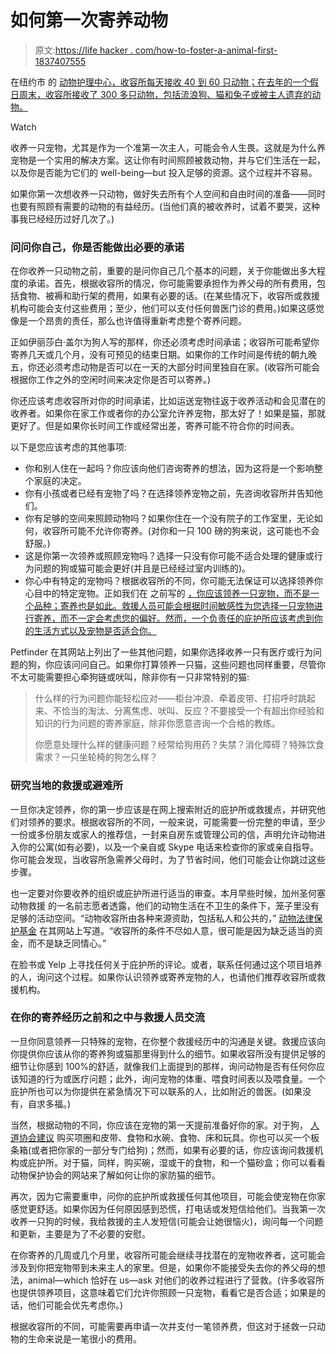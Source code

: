 # 如何第一次寄养动物

> 原文:[https://life hacker . com/how-to-foster-a-animal-first-1837407555](https://lifehacker.com/how-to-foster-an-animal-for-the-first-time-1837407555)

在纽约市 的 [动物护理中心，收容所每天接收 40 到 60 只动物；在去年的一个假日周末，收容所接收了 300 多只动物，包括流浪狗、猫和兔子或被主人遗弃的动物。](https://www.amny.com/news/homeless-pets-acc-1.18844852) 

Watch

收养一只宠物，尤其是作为一个准第一次主人，可能会令人生畏。这就是为什么养宠物是一个实用的解决方案。这让你有时间照顾被救动物，并与它们生活在一起，以及你是否能为它们的 well-being⁠—but 投入足够的资源。这个过程并不容易。

如果你第一次想收养一只动物，做好失去所有个人空间和自由时间的准备——同时也要有照顾有需要的动物的有益经历。(当他们真的被收养时，试着不要哭，这种事我已经经历过好几次了。)

### 问问你自己，你是否能做出必要的承诺

在你收养一只动物之前，重要的是问你自己几个基本的问题，关于你能做出多大程度的承诺。首先，根据收容所的情况，你可能需要承担作为养父母的所有费用，包括食物、被褥和助行架的费用，如果有必要的话。(在某些情况下，收容所或救援机构可能会支付这些费用；至少，他们可以支付任何兽医门诊的费用。)如果这感觉像是一个昂贵的责任，那么也许值得重新考虑整个寄养问题。

正如伊丽莎白·盖尔为狗人写的那样，你还必须考虑时间承诺；收容所可能希望你寄养几天或几个月，没有可预见的结束日期。如果你的工作时间是传统的朝九晚五，你还必须考虑动物是否可以在一天的大部分时间里独自在家。(收容所可能会根据你工作之外的空闲时间来决定你是否可以寄养。)

你还应该考虑收容所对你的时间承诺，比如运送宠物往返于收养活动和会见潜在的收养者。如果你在家工作或者你的办公室允许养宠物，那太好了！如果是猫，那就更好了。但是如果你长时间工作或经常出差，寄养可能不符合你的时间表。

以下是您应该考虑的其他事项:

*   你和别人住在一起吗？你应该向他们咨询寄养的想法，因为这将是一个影响整个家庭的决定。
*   你有小孩或者已经有宠物了吗？在选择领养宠物之前，先咨询收容所并告知他们。
*   你有足够的空间来照顾动物吗？如果你住在一个没有院子的工作室里，无论如何，收容所可能不允许你寄养。(对你和一只 100 磅的狗来说，这可能也不会舒服。)
*   这是你第一次领养或照顾宠物吗？选择一只没有你可能不适合处理的健康或行为问题的狗或猫可能会更好(并且是已经经过室内训练的)。
*   你心中有特定的宠物吗？根据收容所的不同，你可能无法保证可以选择领养你心目中的特定宠物。正如我们在 之前写的 [，你应该领养一只宠物，而不是一个品种；寄养也是如此。救援人员可能会根据时间敏感性为您选择一只宠物进行寄养，而不一定会考虑您的偏好。然而，一个负责任的庇护所应该考虑到你的生活方式以及宠物是否适合你。](https://lifehacker.com/adopt-a-dog-not-a-breed-1834415902)

Petfinder 在其网站上列出了一些其他问题，如果你选择收养一只有医疗或行为问题的狗，你应该问问自己。如果你打算领养一只猫，这些问题也同样重要，尽管你不太可能需要担心牵狗链或吠叫，除非你有一只非常特别的猫:

> 什么样的行为问题你能轻松应对——柜台冲浪、牵着皮带、打招呼时跳起来、不恰当的淘汰、分离焦虑、吠叫、反应？不要接受一个有超出你经验和知识的行为问题的寄养家庭，除非你愿意咨询一个合格的教练。
> 
> 你愿意处理什么样的健康问题？经常给狗用药？失禁？消化障碍？特殊饮食需求？一只坐轮椅的狗怎么样？

### 研究当地的救援或避难所

一旦你决定领养，你的第一步应该是在网上搜索附近的庇护所或救援点，并研究他们对领养的要求。根据收容所的不同，一般来说，可能需要一份完整的申请，至少一份或多份朋友或家人的推荐信，一封来自房东或管理公司的信，声明允许动物进入你的公寓(如有必要)，以及一个亲自或 Skype 电话来检查你的家或亲自指导。你可能会发现，当收容所急需养父母时，为了节省时间，他们可能会让你跳过这些步骤。

也一定要对你要收养的组织或庇护所进行适当的审查。本月早些时候，加州圣何塞动物救援 的一名前志愿者透露，他们的动物生活在不卫生的条件下，笼子里没有足够的活动空间。“动物收容所由各种来源资助，包括私人和公共的，” [动物法律保护基金](https://aldf.org/article/what-to-do-about-substandard-conditions-at-your-local-animal-shelter/) 在其网站上写道。“收容所的条件不尽如人意，很可能是因为缺乏适当的资金，而不是缺乏同情心。”

在脸书或 Yelp 上寻找任何关于庇护所的评论。或者，联系任何通过这个项目培养的人，询问这个过程。如果你认识领养或寄养宠物的人，也请他们推荐收容所或救援机构。

### 在你的寄养经历之前和之中与救援人员交流

一旦你同意领养一只特殊的宠物，在你整个救援经历中的沟通是关键。救援应该向你提供你应该从你的寄养狗或猫那里得到什么的细节。如果收容所没有提供足够的细节让你感到 100%的舒适，就像我们上面提到的那样，询问动物是否有任何你应该知道的行为或医疗问题；此外，询问宠物的体重、喂食时间表以及喂食量。一个庇护所也可以为你提供在紧急情况下可以联系的人，比如附近的兽医。(如果没有，自求多福。)

当然，根据动物的不同，你应该在宠物的第一天提前准备好你的家。对于狗， [人道协会建议](https://www.humanesociety.org/resources/bringing-your-new-dog-home) 购买项圈和皮带、食物和水碗、食物、床和玩具。你也可以买一个板条箱(或者把你家的一部分专门给狗)；然而，如果有必要的话，你应该询问救援机构或庇护所。对于猫，同样，购买碗，湿或干的食物，和一个猫砂盒；你可以看看动物保护协会的网站来了解如何让你的家防猫的细节。

再次，因为它需要重申，问你的庇护所或救援任何其他项目，可能会使宠物在你家感觉更舒适。如果你因为任何原因感到恐慌，打电话或发短信给他们。当我第一次收养一只狗的时候，我给救援的主人发短信(可能会让她很恼火)，询问每一个问题和更新，主要是为了不必要的安慰。

在你寄养的几周或几个月里，收容所可能会继续寻找潜在的宠物收养者，这可能会涉及到你把宠物带到未来主人的家里。但是，如果你不能接受失去你的养父母的想法，animal⁠—which 恰好在 us⁠—ask 对他们的收养过程进行了营救。(许多收容所也提供领养项目，这意味着它们允许你照顾一只宠物，看看它是否合适；如果是的话，他们可能会优先考虑你。)

根据收容所的不同，可能需要再申请一次并支付一笔领养费，但这对于拯救一只动物的生命来说是一笔很小的费用。